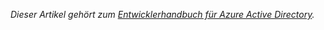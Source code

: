 *Dieser Artikel gehört zum [Entwicklerhandbuch für Azure Active Directory](../articles/active-directory/active-directory-developers-guide.md).*

<!---HONumber=58_postMigration-->